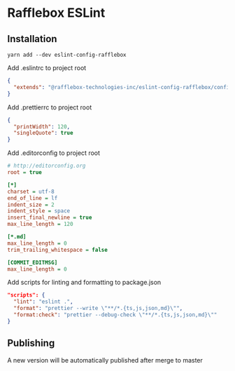 # Rafflebox ESLint

## Installation

`yarn add --dev eslint-config-rafflebox`

Add .eslintrc to project root

```json
{
  "extends": "@rafflebox-technologies-inc/eslint-config-rafflebox/config-backend"
}
```

Add .prettierrc to project root

```json
{
  "printWidth": 120,
  "singleQuote": true
}
```

Add .editorconfig to project root

```ini
# http://editorconfig.org
root = true

[*]
charset = utf-8
end_of_line = lf
indent_size = 2
indent_style = space
insert_final_newline = true
max_line_length = 120

[*.md]
max_line_length = 0
trim_trailing_whitespace = false

[COMMIT_EDITMSG]
max_line_length = 0
```

Add scripts for linting and formatting to package.json

```json
"scripts": {
  "lint": "eslint .",
  "format": "prettier --write \"**/*.{ts,js,json,md}\"",
  "format:check": "prettier --debug-check \"**/*.{ts,js,json,md}\""
}
```

## Publishing

A new version will be automatically published after merge to master
